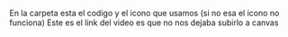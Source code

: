 En la carpeta esta el codigo y el icono que usamos (si no esa el icono no funciona)
Este es el link del video es que no nos dejaba subirlo a canvas
